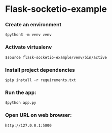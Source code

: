 # Flask-socketio-example

### Create an environment
`$python3 -m venv venv`


### Activate virtualenv
`$source flask-socketio-example/venv/bin/active`


### Install project dependencies
`$pip install -r requirements.txt`


### Run the app:
`$python app.py`


### Open URL on web browser:
`http://127.0.0.1:5000`
